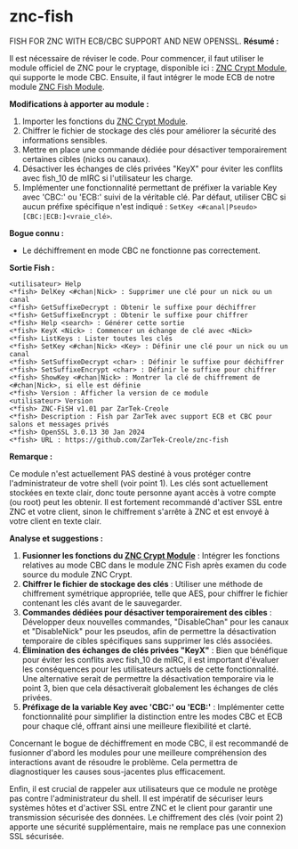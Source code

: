 # znc-fish
FISH FOR ZNC WITH ECB/CBC SUPPORT AND NEW OPENSSL.
**Résumé :**

Il est nécessaire de réviser le code. Pour commencer, il faut utiliser le module officiel de ZNC pour le cryptage, disponible ici : [ZNC Crypt Module](https://github.com/znc/znc/blob/master/modules/crypt.cpp), qui supporte le mode CBC. Ensuite, il faut intégrer le mode ECB de notre module [ZNC Fish Module](https://github.com/ZarTek-Creole/znc-fish).

**Modifications à apporter au module :**

1. Importer les fonctions du [ZNC Crypt Module](https://github.com/znc/znc/blob/master/modules/crypt.cpp).
2. Chiffrer le fichier de stockage des clés pour améliorer la sécurité des informations sensibles.
3. Mettre en place une commande dédiée pour désactiver temporairement certaines cibles (nicks ou canaux).
4. Désactiver les échanges de clés privées "KeyX" pour éviter les conflits avec fish_10 de mIRC si l'utilisateur les charge.
5. Implémenter une fonctionnalité permettant de préfixer la variable Key avec 'CBC:' ou 'ECB:' suivi de la véritable clé. Par défaut, utiliser CBC si aucun préfixe spécifique n'est indiqué : `SetKey <#canal|Pseudo> [CBC:|ECB:]<vraie_clé>`.

**Bogue connu :**
- Le déchiffrement en mode CBC ne fonctionne pas correctement.

**Sortie Fish :**
```
<utilisateur> Help
<*fish> DelKey <#chan|Nick> : Supprimer une clé pour un nick ou un canal
<*fish> GetSuffixeDecrypt : Obtenir le suffixe pour déchiffrer
<*fish> GetSuffixeEncrypt : Obtenir le suffixe pour chiffrer
<*fish> Help <search> : Générer cette sortie
<*fish> KeyX <Nick> : Commencer un échange de clé avec <Nick>
<*fish> ListKeys : Lister toutes les clés
<*fish> SetKey <#chan|Nick> <Key> : Définir une clé pour un nick ou un canal
<*fish> SetSuffixeDecrypt <char> : Définir le suffixe pour déchiffrer
<*fish> SetSuffixeEncrypt <char> : Définir le suffixe pour chiffrer
<*fish> ShowKey <#chan|Nick> : Montrer la clé de chiffrement de <#chan|Nick>, si elle est définie
<*fish> Version : Afficher la version de ce module
<utilisateur> Version
<*fish> ZNC-FiSH v1.01 par ZarTek-Creole
<*fish> Description : Fish par ZarTek avec support ECB et CBC pour salons et messages privés
<*fish> OpenSSL 3.0.13 30 Jan 2024
<*fish> URL : https://github.com/ZarTek-Creole/znc-fish
```

**Remarque :**

Ce module n'est actuellement PAS destiné à vous protéger contre l'administrateur de votre shell (voir point 1). Les clés sont actuellement stockées en texte clair, donc toute personne ayant accès à votre compte (ou root) peut les obtenir. Il est fortement recommandé d'activer SSL entre ZNC et votre client, sinon le chiffrement s'arrête à ZNC et est envoyé à votre client en texte clair.

**Analyse et suggestions :**

1. **Fusionner les fonctions du [ZNC Crypt Module](https://github.com/znc/znc/blob/master/modules/crypt.cpp)** : Intégrer les fonctions relatives au mode CBC dans le module ZNC Fish après examen du code source du module ZNC Crypt.
2. **Chiffrer le fichier de stockage des clés** : Utiliser une méthode de chiffrement symétrique appropriée, telle que AES, pour chiffrer le fichier contenant les clés avant de le sauvegarder.
3. **Commandes dédiées pour désactiver temporairement des cibles** : Développer deux nouvelles commandes, "DisableChan" pour les canaux et "DisableNick" pour les pseudos, afin de permettre la désactivation temporaire de cibles spécifiques sans supprimer les clés associées.
4. **Élimination des échanges de clés privées "KeyX"** : Bien que bénéfique pour éviter les conflits avec fish_10 de mIRC, il est important d'évaluer les conséquences pour les utilisateurs actuels de cette fonctionnalité. Une alternative serait de permettre la désactivation temporaire via le point 3, bien que cela désactiverait globalement les échanges de clés privées.
5. **Préfixage de la variable Key avec 'CBC:' ou 'ECB:'** : Implémenter cette fonctionnalité pour simplifier la distinction entre les modes CBC et ECB pour chaque clé, offrant ainsi une meilleure flexibilité et clarté.

Concernant le bogue de déchiffrement en mode CBC, il est recommandé de fusionner d'abord les modules pour une meilleure compréhension des interactions avant de résoudre le problème. Cela permettra de diagnostiquer les causes sous-jacentes plus efficacement.

Enfin, il est crucial de rappeler aux utilisateurs que ce module ne protège pas contre l'administrateur du shell. Il est impératif de sécuriser leurs systèmes hôtes et d'activer SSL entre ZNC et le client pour garantir une transmission sécurisée des données. Le chiffrement des clés (voir point 2) apporte une sécurité supplémentaire, mais ne remplace pas une connexion SSL sécurisée.